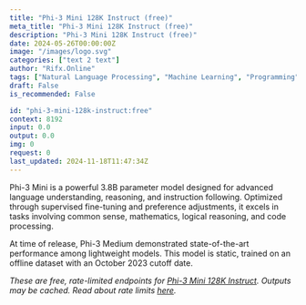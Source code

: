 ```yaml
---
title: "Phi-3 Mini 128K Instruct (free)"
meta_title: "Phi-3 Mini 128K Instruct (free)"
description: "Phi-3 Mini 128K Instruct (free)"
date: 2024-05-26T00:00:00Z
image: "/images/logo.svg"
categories: ["text 2 text"]
author: "Rifx.Online"
tags: ["Natural Language Processing", "Machine Learning", "Programming", "Data Science", "Chatbots", "Free"]
draft: False
is_recommended: False

id: "phi-3-mini-128k-instruct:free"
context: 8192
input: 0.0
output: 0.0
img: 0
request: 0
last_updated: 2024-11-18T11:47:34Z
---
```


Phi-3 Mini is a powerful 3.8B parameter model designed for advanced language understanding, reasoning, and instruction following. Optimized through supervised fine-tuning and preference adjustments, it excels in tasks involving common sense, mathematics, logical reasoning, and code processing.

At time of release, Phi-3 Medium demonstrated state-of-the-art performance among lightweight models. This model is static, trained on an offline dataset with an October 2023 cutoff date.

_These are free, rate-limited endpoints for [Phi-3 Mini 128K Instruct](/microsoft/phi-3-mini-128k-instruct). Outputs may be cached. Read about rate limits [here](/docs/limits)._

